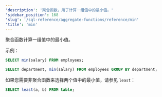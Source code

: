```yaml
---
'description': '聚合函数，用于计算一组值中的最小值。'
'sidebar_position': 168
'slug': '/sql-reference/aggregate-functions/reference/min'
'title': 'min'
---
```


聚合函数计算一组值中的最小值。

示例：

```sql
SELECT min(salary) FROM employees;
```

```sql
SELECT department, min(salary) FROM employees GROUP BY department;
```

如果您需要非聚合函数来选择两个值中的最小值，请参见 `least`：

```sql
SELECT least(a, b) FROM table;
```

